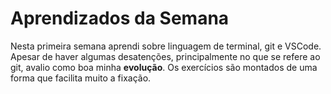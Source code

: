 # Aprendizados da Semana
Nesta primeira semana aprendi sobre linguagem de terminal, git e VSCode. Apesar de haver algumas desatenções, principalmente no que se refere ao git, avalio como boa minha **evolução**. Os exercícios são montados de uma forma que facilita muito a fixação.